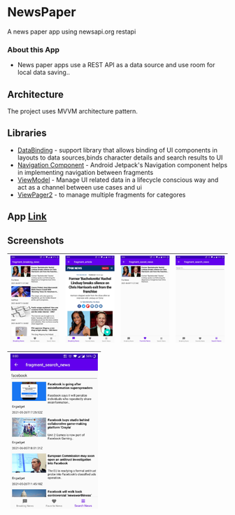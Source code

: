# NewsPaper

A news paper app using newsapi.org restapi


### About this App

* News paper apps use a REST API as a data source and use room for local data saving..


## Architecture

The project uses MVVM architecture pattern.

## Libraries 

* [DataBinding](https://developer.android.com/topic/libraries/data-binding) - support library that allows binding of UI components in layouts to data sources,binds character details and search results to UI
* [Navigation Component](https://developer.android.com/guide/navigation/navigation-getting-started) - Android Jetpack's Navigation component helps in implementing
navigation between fragments
* [ViewModel](https://developer.android.com/topic/libraries/architecture/viewmodel/) - Manage UI related data in a lifecycle conscious way and act as a channel between use cases and ui
* [ViewPager2](https://developer.android.com/jetpack/androidx/releases/viewpager2) - to manage multiple fragments for categores 

## App [Link](https://github.com/shaunhossain/Eud-Bangla/releases/download/v0.3-alpha.2/EduBangla.apk)


## Screenshots
|<img src="screenshots/home_screen.jpg" width=200/>|<img src="screenshots/details_screen.jpg" width=200/>|<img src="screenshots/save_news_screen.jpg" width=200/>|<img src="screenshots/search_screen_empty.jpg" width=200/>|
|:----:|:----:|:----:|:----:|

|<img src="screenshots/search_screen_edit.jpg" width=200/>|
|:----:|

